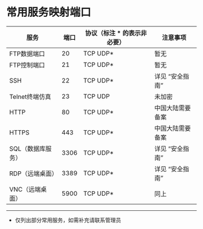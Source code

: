 # 常用服务映射端口

| 服务            |端口  |协议（标注 * 的表示非必要） | 注意事项        |
| -------------- | ---- | --------------------------- | --------------- |
| FTP数据端口     |20   | TCP UDP*                     | 暂无           |
| FTP控制端口     | 21   | TCP UDP*                    | 暂无            |
| SSH            | 22   | TCP UDP*                    | 详见 “安全指南” |
| Telnet终端仿真  | 23   | TCP UDP                     | 未加密          |
| HTTP           |80    |TCP UDP*                     |中国大陆需要备案|
| HTTPS          |443   |TCP UDP*                     |中国大陆需要备案|
| SQL（数据库服务）|3306 |TCP UDP*                     |详见 “安全指南”|
| RDP（远端桌面） |3389  |TCP UDP*                     |详见 “安全指南”|
| VNC（远端桌面） |5900  |TCP UDP*                     |同上|

-----
- 仅列出部分常用服务，如需补充请联系管理员